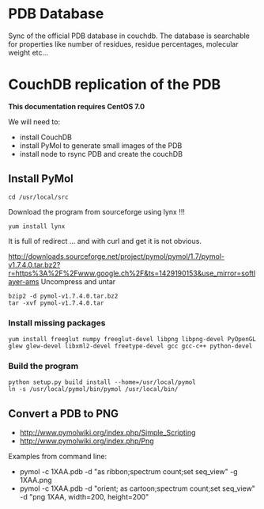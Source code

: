 PDB Database
==============================
Sync of the official PDB database in couchdb. The database is searchable for properties like number of residues, residue percentages, molecular weight etc...


CouchDB replication of the PDB
==============================

__This documentation requires CentOS 7.0__

We will need to:
* install CouchDB
* install PyMol to generate small images of the PDB
* install node to rsync PDB and create the couchDB
 

Install PyMol
-------------
```
cd /usr/local/src
```
Download the program from sourceforge using lynx !!!

```
yum install lynx
```

It is full of redirect ... and with curl and get it is not obvious.

http://downloads.sourceforge.net/project/pymol/pymol/1.7/pymol-v1.7.4.0.tar.bz2?r=https%3A%2F%2Fwww.google.ch%2F&ts=1429190153&use_mirror=softlayer-ams
Uncompress and untar

```
bzip2 -d pymol-v1.7.4.0.tar.bz2 
tar -xvf pymol-v1.7.4.0.tar
````

### Install missing packages
```
yum install freeglut numpy freeglut-devel libpng libpng-devel PyOpenGL glew glew-devel libxml2-devel freetype-devel gcc gcc-c++ python-devel
```

### Build the program
````
python setup.py build install --home=/usr/local/pymol
ln -s /usr/local/pymol/bin/pymol /usr/local/bin/
````

## Convert a PDB to PNG
* http://www.pymolwiki.org/index.php/Simple_Scripting
* http://www.pymolwiki.org/index.php/Png

Examples from command line:

* pymol -c 1XAA.pdb -d "as ribbon;spectrum count;set seq_view"  -g 1XAA.png
* pymol -c 1XAA.pdb -d "orient; as cartoon;spectrum count;set seq_view" -d "png 1XAA, width=200, height=200"


